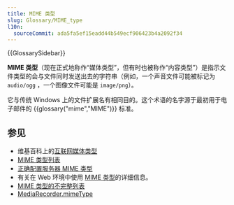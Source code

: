 ```yaml
---
title: MIME 类型
slug: Glossary/MIME_type
l10n:
  sourceCommit: ada5fa5ef15eadd44b549ecf906423b4a2092f34
---
```


{{GlossarySidebar}}

**MIME 类型**（现在正式地称作“媒体类型”，但有时也被称作“内容类型”）是指示文件类型的会与文件同时发送出去的字符串（例如，一个声音文件可能被标记为 `audio/ogg` ，一个图像文件可能是 `image/png`）。

它与传统 Windows 上的文件扩展名有相同目的。这个术语的名字源于最初用于电子邮件的 {{glossary("mime","MIME")}} 标准。

## 参见

- 维基百科上的[互联网媒体类型](https://zh.wikipedia.org/wiki/互联网媒体类型)
- [MIME 类型列表](https://www.iana.org/assignments/media-types/media-types.xhtml)
- [正确配置服务器 MIME 类型](/zh-CN/docs/Learn/Server-side/Configuring_server_MIME_types)
- 有关在 Web 环境中使用 [MIME 类型](/zh-CN/docs/Web/HTTP/Basics_of_HTTP/MIME_types)的详细信息。
- [MIME 类型的不完整列表](/zh-CN/docs/Web/HTTP/Basics_of_HTTP/MIME_types/Common_types)
- [MediaRecorder.mimeType](/zh-CN/docs/Web/API/MediaRecorder/mimeType)
